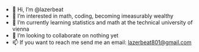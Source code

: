 - 👋 Hi, I’m @lazerbeat
- 👀 I’m interested in math, coding, becoming imeasurably wealthy
- 🌱 I’m currently learning statistics and math at the technical university of vienna
- 💞️ I’m looking to collaborate on nothing yet
- 📫 If you want to reach me send me an email: lazerbeat801@gmail.com

<!---
lazerbeat/lazerbeat is a ✨ special ✨ repository because its `README.md` (this file) appears on your GitHub profile.
You can click the Preview link to take a look at your changes.
--->
